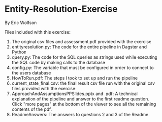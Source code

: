 # Entity-Resolution-Exercise

By Eric Wolfson

Files included with this exercise:
1) The original csv files and assessment pdf provided with the exercise
2) entityresolution.py: The code for the entire pipeline in Dagster and Python
3) query.py: The code for the SQL queries as strings used while executing the SQL code by making 
calls to the database
4) config.py: The variable that must be configured in order to connect to the users database
5) HowToRun.pdf: The steps I took to set up and run the pipeline
6) current_state_final.csv: the final result csv file run with the original csv files provided with the 
exercise
7) ApproachAndAssumptionsPPSlides.pptx and .pdf: A technical explanation of the pipeline and answer to 
the first readme question. Click "more pages" at the bottom of the viewer to see all the remaining contents of the pdf.
8) ReadmeAnswers: The answers to questions 2 and 3 of the Readme.
